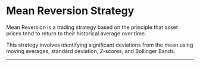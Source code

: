 # Mean Reversion Strategy 

Mean Reversion is a trading strategy based on the principle that asset prices tend to return to their historical average over time. 

This strategy involves identifying significant deviations from the mean using moving averages, standard deviation, Z-scores, and Bollinger Bands.

---
